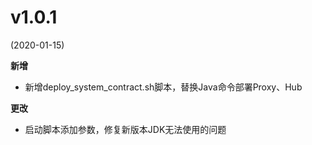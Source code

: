 # v1.0.1
(2020-01-15)

**新增**

- 新增deploy_system_contract.sh脚本，替换Java命令部署Proxy、Hub

**更改**

- 启动脚本添加参数，修复新版本JDK无法使用的问题
